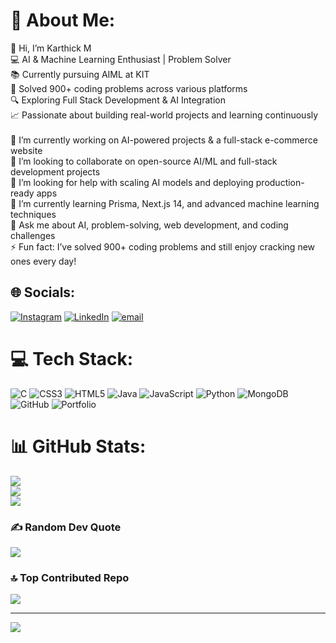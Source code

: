 # 💫 About Me:
👋 Hi, I’m Karthick M<br>💻 AI & Machine Learning Enthusiast | Problem Solver<br>📚 Currently pursuing AIML at KIT<br>🚀 Solved 900+ coding problems across various platforms<br>🔍 Exploring Full Stack Development & AI Integration<br>📈 Passionate about building real-world projects and learning continuously<br><br>🔭 I’m currently working on AI-powered projects & a full-stack e-commerce website<br>🤝 I’m looking to collaborate on open-source AI/ML and full-stack development projects<br>🫱 I’m looking for help with scaling AI models and deploying production-ready apps<br>🌱 I’m currently learning Prisma, Next.js 14, and advanced machine learning techniques<br>💬 Ask me about AI, problem-solving, web development, and coding challenges<br>⚡ Fun fact: I’ve solved 900+ coding problems and still enjoy cracking new ones every day!


## 🌐 Socials:
[![Instagram](https://img.shields.io/badge/Instagram-%23E4405F.svg?logo=Instagram&logoColor=white)](https://instagram.com/i_karthi.__) [![LinkedIn](https://img.shields.io/badge/LinkedIn-%230077B5.svg?logo=linkedin&logoColor=white)](https://linkedin.com/in/karthick7) [![email](https://img.shields.io/badge/Email-D14836?logo=gmail&logoColor=white)](mailto:karthik2005gokul@gmail.com) 

# 💻 Tech Stack:
![C](https://img.shields.io/badge/c-%2300599C.svg?style=for-the-badge&logo=c&logoColor=white) ![CSS3](https://img.shields.io/badge/css3-%231572B6.svg?style=for-the-badge&logo=css3&logoColor=white) ![HTML5](https://img.shields.io/badge/html5-%23E34F26.svg?style=for-the-badge&logo=html5&logoColor=white) ![Java](https://img.shields.io/badge/java-%23ED8B00.svg?style=for-the-badge&logo=openjdk&logoColor=white) ![JavaScript](https://img.shields.io/badge/javascript-%23323330.svg?style=for-the-badge&logo=javascript&logoColor=%23F7DF1E) ![Python](https://img.shields.io/badge/python-3670A0?style=for-the-badge&logo=python&logoColor=ffdd54) ![MongoDB](https://img.shields.io/badge/MongoDB-%234ea94b.svg?style=for-the-badge&logo=mongodb&logoColor=white) ![GitHub](https://img.shields.io/badge/github-%23121011.svg?style=for-the-badge&logo=github&logoColor=white) ![Portfolio](https://img.shields.io/badge/Portfolio-%23000000.svg?style=for-the-badge&logo=firefox&logoColor=#FF7139)
# 📊 GitHub Stats:
![](https://github-readme-stats.vercel.app/api?username=karthick788&theme=one_dark_pro&hide_border=false&include_all_commits=false&count_private=false)<br/>
![](https://nirzak-streak-stats.vercel.app/?user=karthick788&theme=one_dark_pro&hide_border=false)<br/>
![](https://github-readme-stats.vercel.app/api/top-langs/?username=karthick788&theme=one_dark_pro&hide_border=false&include_all_commits=false&count_private=false&layout=compact)

### ✍️ Random Dev Quote
![](https://quotes-github-readme.vercel.app/api?type=horizontal&theme=tokyonight)

### 🔝 Top Contributed Repo
![](https://github-contributor-stats.vercel.app/api?username=karthick788&limit=5&theme=codeSTACKr&combine_all_yearly_contributions=true)

---
[![](https://visitcount.itsvg.in/api?id=karthick788&icon=0&color=0)](https://visitcount.itsvg.in)

<!-- Proudly created with GPRM ( https://gprm.itsvg.in ) -->
